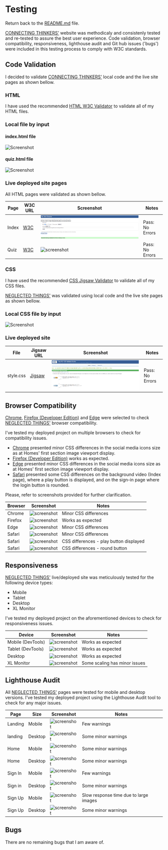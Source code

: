 # Testing

Return back to the [README.md](README.md) file.

[CONNECTING THINKERS'](https://felipeseiberlich.github.io/connecting-thinkers/) website was methodicaly and consistenly tested and re-tested 
to assure the best user experience. Code validation, browser compatibility, responsiveness, lighthouse audit and Git hub issues ('bugs') 
were included in this testing process to comply with W3C standards. 

## Code Validation

I decided to validate [CONNECTING THINKERS'](https://felipeseiberlich.github.io/connecting-thinkers/) local code and the live site pages as
shown bellow.

### HTML

I have used the recommended [HTML W3C Validator](https://validator.w3.org) to validate all of my HTML files.

### Local file by input

#### index.html file
![Screenshot](documentation/validator-checker-html-local.png)

#### quiz.html file
![Screenshot](documentation/w3c-validator-home.png)


### Live deployed site pages

All HTML pages were validated as shown bellow.

| Page | W3C URL | Screenshot | Notes |
| --- | --- | --- | --- |
| Index | [W3C](https://validator.w3.org/nu/?showsource=yes&doc=https%3A%2F%2Ffelipeseiberlich.github.io%2Fconnecting-thinkers%2F) | ![screenshot](documentation/validator-checker-index.html.png)| Pass: No Errors |
| Quiz | [W3C](https://validator.w3.org/nu/?doc=https%3A%2F%2Ffelipeseiberlich.github.io%2Fneglected-things%2Fhome.html) | ![screenshot](documentation/validator-live-home.png) | Pass: No Errors |

### CSS

I have used the recommended [CSS Jigsaw Validator](https://jigsaw.w3.org/css-validator) to validate all of my CSS files.

[NEGLECTED THINGS'](https://felipeseiberlich.github.io/neglected-things/) was validated using local code and the live site pages as
shown bellow.

### Local CSS file by input

![Screenshot](documentation/w3c-validator-css1.png)

### Live deployed site

| File | Jigsaw URL | Screenshot | Notes |
| --- | --- | --- | --- |
| style.css | [Jigsaw](https://jigsaw.w3.org/css-validator/validator?uri=+https%3A%2F%2Ffelipeseiberlich.github.io%2Fneglected-things%2F&profile=css3svg&usermedium=all&warning=1&vextwarning=&lang=en) | ![screenshot](documentation/validator-live-css.png) | Pass: No Errors |

## Browser Compatibility

[Chrome](https://www.google.com/chrome), [Firefox (Developer Edition)](https://www.mozilla.org/firefox/developer) and [Edge](https://www.microsoft.com/edge)
were selected to check [NEGLECTED THINGS'](https://felipeseiberlich.github.io/neglected-things/) browser compatibility.

I've tested my deployed project on multiple browsers to check for compatibility issues.
- [Chrome](https://www.google.com/chrome) presented minor CSS differences in the social media icons size as at Homes' first section image viewport display.
- [Firefox (Developer Edition)](https://www.mozilla.org/firefox/developer) works as expected.
- [Edge](https://www.microsoft.com/edge) presented minor CSS differences in the social media icons size as at Homes' first section image viewport display.
- [Safari](https://www.apple.com/safari/) presented some CSS differences on the background video (Index page), where a play button is displayed, and on the
sign-in page where the login button is rounded.

Please, refer to screenshots provided for further clarification.

| Browser | Screenshot | Notes |
| --- | --- | --- |
| Chrome | ![screenshot](documentation/chrome.png) | Minor CSS differences |
| Firefox | ![screenshot](documentation/firefox.png) | Works as expected |
| Edge | ![screenshot](documentation/edge.png) | Minor CSS differences |
| Safari | ![screenshot](documentation/safari.png) | Minor CSS differences |
| Safari | ![screenshot](documentation/safari-play-button.png) | CSS differences - play button displayed |
| Safari | ![screenshot](documentation/safari-style-button.png) | CSS differences - round button |

## Responsiveness

[NEGLECTED THINGS'](https://felipeseiberlich.github.io/neglected-things/) live/deployed site was meticulously tested for the following device types:
- Mobile
- Tablet
- Desktop
- XL Monitor

I've tested my deployed project on the aforementioned devices to check for responsiveness issues.

| Device | Screenshot | Notes |
| --- | --- | --- |
| Mobile (DevTools) | ![screenshot](documentation/responsive-mobile.png) | Works as expected |
| Tablet (DevTools) | ![screenshot](documentation/responsive-tablet.png) | Works as expected |
| Desktop | ![screenshot](documentation/responsive-desktop.png) | Works as expected |
| XL Monitor | ![screenshot](documentation/responsive-xl.png) | Some scaling has minor issues |


## Lighthouse Audit

All [NEGLECTED THINGS'](https://felipeseiberlich.github.io/neglected-things/) pages were tested for mobile and desktop versions.
I've tested my deployed project using the Lighthouse Audit tool to check for any major issues.

| Page | Size | Screenshot | Notes |
| --- | --- | --- | --- |
| Landing | Mobile | ![screenshot](documentation/lighthouse-index-mobile.png) | Few warnings |
| landing | Desktop | ![screenshot](documentation/lighthouse-index-desktop.png) | Some minor warnings |
| Home | Mobile | ![screenshot](documentation/lighthouse-home-mobile.png) | Some minor warnings |
| Home | Desktop | ![screenshot](documentation/lighthouse-home-desktop.png) | Some minor warnings |
| Sign In | Mobile | ![screenshot](documentation/lighthouse-signin-mobile.png) | Few warnings |
| Sign in | Desktop | ![screenshot](documentation/lighthouse-signin-desktop.png) | Some minor warnings  | 
| Sign Up | Mobile | ![screenshot](documentation/lighthouse-signup-mobile.png) | Slow response time due to large images |
| Sign Up | Desktop | ![screenshot](documentation/lighthouse-signup-desktop.png) | Some minor warnings |

## Bugs

There are no remaining bugs that I am aware of.

